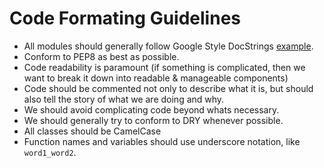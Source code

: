 # Code Formating Guidelines

* All modules should generally follow Google Style DocStrings 
  [example](http://sphinxcontrib-napoleon.readthedocs.io/en/latest/example_google.html).
* Conform to PEP8 as best as possible.
* Code readability is paramount (if something is complicated, then we want to break it down into readable & manageable components)
* Code should be commented not only to describe what it is, but should also tell the story of what we are doing and why.
* We should avoid complicating code beyond whats necessary.
* We should generally try to conform to DRY whenever possible.
* All classes should be CamelCase
* Function names and variables should use underscore notation, like `word1_word2`.

